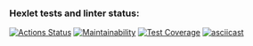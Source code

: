 ### Hexlet tests and linter status:
[![Actions Status](https://github.com/Swar1ey/java-project-71/workflows/hexlet-check/badge.svg)](https://github.com/Swar1ey/java-project-71/actions)
[![Maintainability](https://api.codeclimate.com/v1/badges/08d52e16ea24b38be7de/maintainability)](https://codeclimate.com/github/Swar1ey/java-project-71/maintainability)
[![Test Coverage](https://api.codeclimate.com/v1/badges/08d52e16ea24b38be7de/test_coverage)](https://codeclimate.com/github/Swar1ey/java-project-71/test_coverage)
[![asciicast](https://asciinema.org/a/7UTSo9FiVoaUtPNwy44ISwi3z.svg)](https://asciinema.org/a/7UTSo9FiVoaUtPNwy44ISwi3z)
